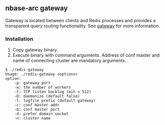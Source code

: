 ## nbase-arc gateway
Gateway is located between clients and Redis processes and provides a transparent query routing functionality.
See [gateway](doc/gateway.md) for more information.

### Installation
1. Copy gateway binary.
2. Execute binary with command arguments.
   Address of conf master and name of connecting cluster are mandatory arguments.

```
$ ./redis-gateway
Usage: ./redis-gateway <options>
option:
    -p: gateway port
    -w: the number of workers
    -t: TCP listen backlog (min = 512)
    -D: daemonize (default false)
    -l: logfile prefix (default gateway)
    -c: conf master addr
    -b: conf master port
    -d: prefer domain socket
    -n: cluster name
```
